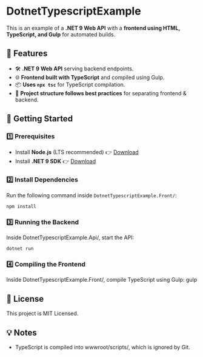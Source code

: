 # DotnetTypescriptExample

This is an example of a **.NET 9 Web API** with a **frontend using HTML, TypeScript, and Gulp** for automated builds.

## 📌 Features
- 🛠 **.NET 9 Web API** serving backend endpoints.
- 🌐 **Frontend built with TypeScript** and compiled using Gulp.
- 📦 **Uses `npx tsc`** for TypeScript compilation.
- 📂 **Project structure follows best practices** for separating frontend & backend.

## 🚀 Getting Started

### **1️⃣ Prerequisites**
- Install **Node.js** (LTS recommended) 👉 [Download](https://nodejs.org/)
- Install **.NET 9 SDK** 👉 [Download](https://dotnet.microsoft.com/en-us/download/dotnet/9.0)

### **2️⃣ Install Dependencies**
Run the following command inside `DotnetTypescriptExample.Front/`:
```console
npm install
```

### **3️⃣ Running the Backend**
Inside DotnetTypescriptExample.Api/, start the API:
```console
dotnet run
```

### **4️⃣ Compiling the Frontend**
Inside DotnetTypescriptExample.Front/, compile TypeScript using Gulp:
gulp

## 📜 License
This project is MIT Licensed.

## 💡 Notes
- TypeScript is compiled into wwwroot/scripts/, which is ignored by Git.
